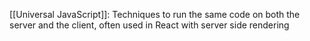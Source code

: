  [[Universal JavaScript]]: Techniques to run the same code on both the server and the client, often used in React with server side rendering